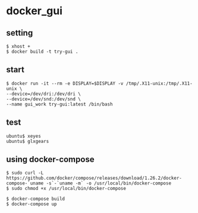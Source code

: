 # docker_gui

## setting
~~~
$ xhost +
$ docker build -t try-gui .
~~~

## start
~~~
$ docker run -it --rm -e DISPLAY=$DISPLAY -v /tmp/.X11-unix:/tmp/.X11-unix \
--device=/dev/dri:/dev/dri \
--device=/dev/snd:/dev/snd \
--name gui_work try-gui:latest /bin/bash
~~~~

## test
~~~
ubuntu$ xeyes
ubuntu$ glxgears
~~~

## using docker-compose

~~~
$ sudo curl -L https://github.com/docker/compose/releases/download/1.26.2/docker-compose-`uname -s`-`uname -m` -o /usr/local/bin/docker-compose
$ sudo chmod +x /usr/local/bin/docker-compose

$ docker-compose build
$ docker-compose up

~~~


